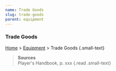 ```yaml
---
name: Trade Goods
slug: trade-goods
parent: equipment
---
```

### Trade Goods
[Home](dm-operations-center) > [Equipment](equipment) > Trade Goods {.small-text}

> **Sources** <br/>
> Player's Handbook, p. xxx
{.read .small-text}

